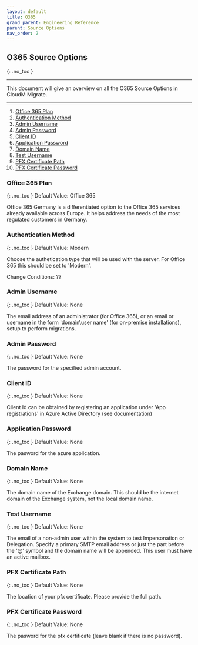 ```yaml
---
layout: default
title: O365
grand_parent: Engineering Reference
parent: Source Options
nav_order: 2
---
```


## O365 Source Options
{: .no_toc }

---

This document will give an overview on all the O365 Source Options in CloudM Migrate. 

---

1. [Office 365 Plan](#sharepointapi)
2. [Authentication Method](#sharepointadmin)
3. [Admin Username](#sharepointtime)
4. [Admin Password](#includeclassicteam)
5. [Client ID](#retrycount)
6. [Application Password](#docsharingoperm)
7. [Domain Name](#hybridenv)
8. [Test Username](#docsharingoperm)
9. [PFX Certificate Path](#hybridenv)
10. [PFX Certificate Password](#hybridenv)

### Office 365 Plan <a name="off365plan"></a>
{: .no_toc }
Default Value: Office 365

Office 365 Germany is a differentiated option to the Office 365 services already available across Europe. It helps address the needs of the most regulated customers in Germany.

### Authentication Method <a name="sharepointadmin"></a>
{: .no_toc }
Default Value: Modern

Choose the authetication type that will be used with the server. For Office 365 this should be set to 'Modern'.

Change Conditions: ??

### Admin Username <a name="sharepointadmin"></a>
{: .no_toc }
Default Value: None

The email address of an administrator (for Office 365), or an email or username in the form 'domain\\user name' (for on-premise installations), setup to perform migrations.

### Admin Password <a name="sharepointadmin"></a>
{: .no_toc }
Default Value: None

The password for the specified admin account.

### Client ID <a name="sharepointadmin"></a>
{: .no_toc }
Default Value: None

Client Id can be obtained by registering an application under 'App registrations' in Azure Active Directory (see documentation)

### Application Password <a name="sharepointadmin"></a>
{: .no_toc }
Default Value: None

The pasword for the azure application.

### Domain Name <a name="sharepointadmin"></a>
{: .no_toc }
Default Value: None

The domain name of the Exchange domain. This should be the internet domain of the Exchange system, not the local domain name.

### Test Username <a name="sharepointadmin"></a>
{: .no_toc }
Default Value: None

The email of a non-admin user within the system to test Impersonation or Delegation. Specify a primary SMTP email address or just the part before the '@' symbol and the domain name will be appended. This user must have an active mailbox.

### PFX Certificate Path <a name="sharepointadmin"></a>
{: .no_toc }
Default Value: None

The location of your pfx certificate. Please provide the full path.

### PFX Certificate Password <a name="sharepointadmin"></a>
{: .no_toc }
Default Value: None

The pasword for the pfx certificate (leave blank if there is no password).
